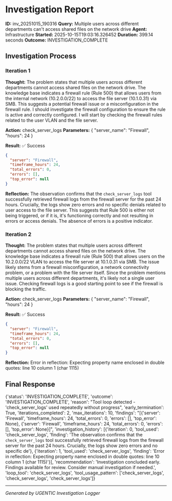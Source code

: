 # Investigation Report

**ID:** inv_20251015_190316
**Query:** Multiple users across different departments can't access shared files on the network drive
**Agent:** Infrastructure
**Started:** 2025-10-15T19:03:16.326452
**Duration:** 399.14 seconds
**Outcome:** INVESTIGATION_COMPLETE

## Investigation Process

### Iteration 1

**Thought:** The problem states that multiple users across different departments cannot access shared files on the network drive. The knowledge base indicates a firewall rule (Rule 500) that allows users from the internal network (10.2.0.0/22) to access the file server (10.1.0.31) via SMB. This suggests a potential firewall issue or a misconfiguration in the firewall rule. I should investigate the firewall configuration to ensure the rule is active and correctly configured. I will start by checking the firewall rules related to the user VLAN and the file server.

**Action:** check_server_logs
**Parameters:** {
  "server_name": "Firewall",
  "hours": 24
}

**Result:** ✅ Success
```json
{
  "server": "Firewall",
  "timeframe_hours": 24,
  "total_errors": 0,
  "errors": [],
  "top_error": null
}
```

**Reflection:** The observation confirms that the `check_server_logs` tool successfully retrieved firewall logs from the firewall server for the past 24 hours.  Crucially, the logs show zero errors and no specific denials related to user access to the file server. This suggests that Rule 500 is either not being triggered, or if it is, it's functioning correctly and not resulting in errors or access denials.  The absence of errors is a positive indicator.

### Iteration 2

**Thought:** The problem states that multiple users across different departments cannot access shared files on the network drive. The knowledge base indicates a firewall rule (Rule 500) that allows users on the 10.2.0.0/22 VLAN to access the file server at 10.1.0.31 via SMB.  The issue likely stems from a firewall misconfiguration, a network connectivity problem, or a problem with the file server itself.  Since the problem mentions multiple users across different departments, it's likely not a single user issue.  Checking firewall logs is a good starting point to see if the firewall is blocking the traffic.

**Action:** check_server_logs
**Parameters:** {
  "server_name": "Firewall",
  "hours": 24
}

**Result:** ✅ Success
```json
{
  "server": "Firewall",
  "timeframe_hours": 24,
  "total_errors": 0,
  "errors": [],
  "top_error": null
}
```

**Reflection:** Error in reflection: Expecting property name enclosed in double quotes: line 10 column 1 (char 1115)

## Final Response

{'status': 'INVESTIGATION_COMPLETE', 'outcome': 'INVESTIGATION_COMPLETE', 'reason': "Tool loop detected - 'check_server_logs' used repeatedly without progress", 'early_termination': True, 'iterations_completed': 2, 'max_iterations': 10, 'findings': "[{'server': 'Firewall', 'timeframe_hours': 24, 'total_errors': 0, 'errors': [], 'top_error': None}, {'server': 'Firewall', 'timeframe_hours': 24, 'total_errors': 0, 'errors': [], 'top_error': None}]", 'investigation_history': [{'iteration': 0, 'tool_used': 'check_server_logs', 'finding': 'The observation confirms that the `check_server_logs` tool successfully retrieved firewall logs from the firewall server for the past 24 hours.  Crucially, the logs show zero errors and no specific de'}, {'iteration': 1, 'tool_used': 'check_server_logs', 'finding': 'Error in reflection: Expecting property name enclosed in double quotes: line 10 column 1 (char 1115)'}], 'recommendation': 'Investigation concluded early. Findings available for review. Consider manual investigation if needed.', 'loop_tool': 'check_server_logs', 'tool_usage_pattern': ['check_server_logs', 'check_server_logs', 'check_server_logs']}

---
*Generated by UGENTIC Investigation Logger*

